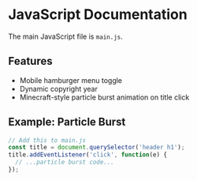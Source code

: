 # JavaScript Documentation

The main JavaScript file is `main.js`.

## Features
- Mobile hamburger menu toggle
- Dynamic copyright year
- Minecraft-style particle burst animation on title click

## Example: Particle Burst
```js
// Add this to main.js
const title = document.querySelector('header h1');
title.addEventListener('click', function(e) {
  // ...particle burst code...
});
```
